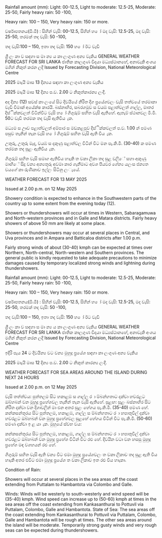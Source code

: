 Rainfall amount (mm): Light: 00-12.5, Light to moderate: 12.5-25, Moderate: 25-50, Fairly heavy rain: 50 -100,

Heavy rain: 100 – 150, Very heavy rain: 150 or more.

වර්ෂාපතනය(මි.මී) : සිහින් වැසි: 00-12.5, සිහින් හ ෝ මද වැසි: 12.5-25, මද වැසි: 25-50, තරමක් තද වැසි: 50 -100,

තද වැසි:100 – 150, ඉතා තද වැසි: 150 හ ෝ ඊට වැඩි

ශ්‍රී ලං කා ව සඳහා ස මා න්‍ය ය කා ලංගුණ අන්‍ය වැකිය GENERAL WEATHER FORECAST FOR SRI LANKA ජාතික කාලගුණ විදයා මධ්‍යස්ථානහේ, අනාවැකි අංශය මගින් නිකුත් කරන ලදි Issued by Forecasting Division, National Meteorological Centre

2025 මාැයි මාස 13 දින්‍යය සඳහා කා ලංගුණ අන්‍ය වැකිය

2025 මාැයි මාස 12 දින්‍ය ප.ව. 2.00 ට නිකුත්කාරන්‍ය ලංදී.

අද දින්‍ය (12) සවස් කා ලංයේ සිට දිවයියේ නිරිත දිග ප්‍රයේශවලං වැසි තත්වයේ තරමාකා වැඩි වීමාක් අයේක්ෂ කාරයි. බස්නාහිර, සබරගමුව ස වයඹ පළාත්වලත් ගාල්ල, මාතර දිස්ික්කවලත් විටින්විට වැසි හ ෝ ගිගුරුම් සහිත වැසි ඇතිහේ. ඇතැම් ස්ථානවල මි.මී. 50ට වැඩි තරමක තද වැසි ඇතිවිය ැක.

මධ්‍යම ස ඌව පළාත්වලත් අම්පාර ස මඩකළපුව දිස්ික්කවලත් ප.ව. 1.00 න් පමණ පසුව තැනින් තැන වැසි හ ෝ ගිගුරුම් සහිත වැසි ඇති විය ැක.

උතුරු, උතුරු මැද, වයඹ ස දකුණු පළාත්වල විටින් විට මන පැ.කි.මී. (30-40) ක පමණ තරමක තද සුළං ඇතිවිය ැක.

ගිගුරුම් සහිත වැසි සමාග ඇතිවිය හාැකි ත වකා ලිකා තද සුළ වලිේ සහා අකුණු මාඟිේ සිදු වන්‍ය අන්‍යතුරු අවමා කාර ගැනීමාට අවශ පියවර ගේන්‍ය යලංස ජන්‍යත වයගේ කා රුණිකාව ඉල්ලං සිටිනු ලංැයේ.

WEATHER FORECAST FOR 13 MAY 2025

Issued at 2.00 p.m. on 12 May 2025

Showery condition is expected to enhance in the Southwestern parts of the country up to some extent from the evening today (12).

Showers or thundershowers will occur at times in Western, Sabaragamuwa and North-western provinces and in Galle and Matara districts. Fairly heavy showers of above 50 mm are likely at some place.

Showers or thundershowers may occur at several places in Central, and Uva provinces and in Ampara and Batticaloa districts after 1.00 p.m.

Fairly strong winds of about (30-40) kmph can be expected at times over Northern, North-central, North-western and Southern provinces. The general public is kindly requested to take adequate precautions to minimize damages caused by temporary localized strong winds and lightning during thundershowers.

Rainfall amount (mm): Light: 00-12.5, Light to moderate: 12.5-25, Moderate: 25-50, Fairly heavy rain: 50 -100,

Heavy rain: 100 – 150, Very heavy rain: 150 or more.

වර්ෂාපතනය(මි.මී) : සිහින් වැසි: 00-12.5, සිහින් හ ෝ මද වැසි: 12.5-25, මද වැසි: 25-50, තරමක් තද වැසි: 50 -100,

තද වැසි:100 – 150, ඉතා තද වැසි: 150 හ ෝ ඊට වැඩි

ශ්‍රී ලං කා ව සඳහා ස මා න්‍ය ය කා ලංගුණ අන්‍ය වැකිය GENERAL WEATHER FORECAST FOR SRI LANKA ජාතික කාලගුණ විදයා මධ්‍යස්ථානහේ, අනාවැකි අංශය මගින් නිකුත් කරන ලදි Issued by Forecasting Division, National Meteorological Centre

ඉදිරි පැය 24 ට දිවයින්‍ය වට වන්‍ය මුහුදු ප්‍රයේශ සඳහා කා ලංගුණ අන්‍ය වැකිය

2025 මාැයි මාස 12 දින්‍ය ප.ව. 2.00 ට නිකුත් කාරන්‍ය ලංදී.

WEATHER FORECAST FOR SEA AREAS AROUND THE ISLAND DURING NEXT 24 HOURS

Issued at 2.00 p.m. on 12 May 2025

වැසි තත්ත්වය: පුත්තලම සිට හකාළඹ ස ගාල්ල ර ා ම්බන්හතාට දක්වා හවරළට ඔබ්හබන් වන මුහුදු ප්‍රහේශවල තැනින් තැන වැසි ඇතිහේ. සුළඟ: සුළං බස්නාහිර සිට නිරිත දක්වා වන දිශාවලින් මා එන අතර සුළං හේගය පැ.කි.මී. (35-40) පමණ හේ. කන්කසන්තුරය සිට පුත්තලම, හකාළඹ, ගාල්ල ස ම්බන්හතාට ර ා හපාතුවිල් දක්වා හවරළට ඔබ්හබන් වන මුහුදු ප්‍රහේශවල සුළහේ හේගය විටින් විට පැ.කි.මී. (50-60) පමණ දක්වා ඉ ළ යා ැක. මුහුයේ ස්වභ වය:

කන්කසන්තුරය සිට පුත්තලම, හකාළඹ, ගාල්ල ස ම්බන්හතාට ර ා හපාතුවිල් දක්වා හවරළට ඔබ්හබන් වන මුහුදු ප්‍රහේශ විටින් විට රළු හේ. දිවයින වටා වන හසසු මුහුදු ප්‍රහේශ මඳ වශහයන් රළු හේ.

ගිගුරුම් සහිත වැසි ඇති වන්‍ය විට එමා මුහුදු ප්‍රයේශවලං ත වකා ලිකාව තද සුළ ඇති විය හාැකි අතර එවිට එමා මුහුදු ප්‍රයේශ ත වකා ලිකාව ඉත රළු විය හාැකා.

Condition of Rain:

Showers will occur at several places in the sea areas off the coast extending from Puttalam to Hambantota via Colombo and Galle.

Winds: Winds will be westerly to south-westerly and wind speed will be (35-40) kmph. Wind speed can increase up to (50-60) kmph at times in the sea areas off the coast extending from Kankasanthurai to Pottuvil via Puttalam, Colombo, Galle and Hambantota. State of Sea: The sea areas off the coast extending from Kankasanthurai to Pottuvil via Puttalam, Colombo, Galle and Hambantota will be rough at times. The other sea areas around the island will be moderate. Temporarily strong gusty winds and very rough seas can be expected during thundershowers.